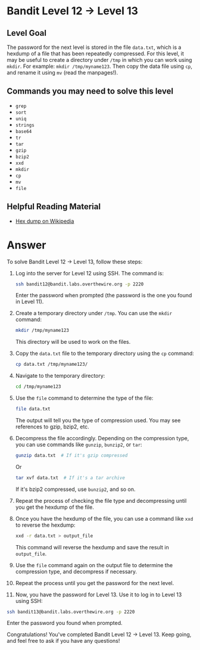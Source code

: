 # Bandit Level 12 → Level 13

## Level Goal

The password for the next level is stored in the file `data.txt`, which is a hexdump of a file that has been repeatedly compressed. For this level, it may be useful to create a directory under `/tmp` in which you can work using `mkdir`. For example: `mkdir /tmp/myname123`. Then copy the data file using `cp`, and rename it using `mv` (read the manpages!).

## Commands you may need to solve this level

- `grep`
- `sort`
- `uniq`
- `strings`
- `base64`
- `tr`
- `tar`
- `gzip`
- `bzip2`
- `xxd`
- `mkdir`
- `cp`
- `mv`
- `file`

## Helpful Reading Material

- [Hex dump on Wikipedia](https://en.wikipedia.org/wiki/Hex_dump)

# Answer

To solve Bandit Level 12 → Level 13, follow these steps:

1. Log into the server for Level 12 using SSH. The command is:

   ```bash
   ssh bandit12@bandit.labs.overthewire.org -p 2220
   ```

   Enter the password when prompted (the password is the one you found in Level 11).

2. Create a temporary directory under `/tmp`. You can use the `mkdir` command:

   ```bash
   mkdir /tmp/myname123
   ```

   This directory will be used to work on the files.

3. Copy the `data.txt` file to the temporary directory using the `cp` command:

   ```bash
   cp data.txt /tmp/myname123/
   ```

4. Navigate to the temporary directory:

   ```bash
   cd /tmp/myname123
   ```

5. Use the `file` command to determine the type of the file:

   ```bash
   file data.txt
   ```

   The output will tell you the type of compression used. You may see references to gzip, bzip2, etc.

6. Decompress the file accordingly. Depending on the compression type, you can use commands like `gunzip`, `bunzip2`, or `tar`:

   ```bash
   gunzip data.txt  # If it's gzip compressed
   ```

   Or

   ```bash
   tar xvf data.txt  # If it's a tar archive
   ```

   If it's bzip2 compressed, use `bunzip2`, and so on.

7. Repeat the process of checking the file type and decompressing until you get the hexdump of the file.

8. Once you have the hexdump of the file, you can use a command like `xxd` to reverse the hexdump:

   ```bash
   xxd -r data.txt > output_file
   ```

   This command will reverse the hexdump and save the result in `output_file`.

9. Use the `file` command again on the output file to determine the compression type, and decompress if necessary.

10. Repeat the process until you get the password for the next level.

11. Now, you have the password for Level 13. Use it to log in to Level 13 using SSH:

```bash
ssh bandit13@bandit.labs.overthewire.org -p 2220
```

Enter the password you found when prompted.

Congratulations! You've completed Bandit Level 12 → Level 13. Keep going, and feel free to ask if you have any questions!
